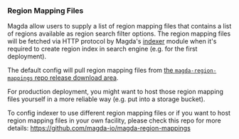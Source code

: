 ### Region Mapping Files

Magda allow users to supply a list of region mapping files that contains a list of regions available as region search filter options. The region mapping files will be fetched via HTTP protocol by Magda's [indexer](https://github.com/magda-io/magda/tree/main/deploy/helm/internal-charts/indexer) module when it's required to create region index in search engine (e.g. for the first deployment).

The default config will pull region mapping files from [the `magda-region-mappings` repo release download area](https://github.com/magda-io/magda-region-mappings/releases).

For production deployment, you might want to host those region mapping files yourself in a more reliable way (e.g. put into a storage bucket).

To config indexer to use different region mapping files or if you want to host region mapping files in your own facility, please check this repo for more details: https://github.com/magda-io/magda-region-mappings
